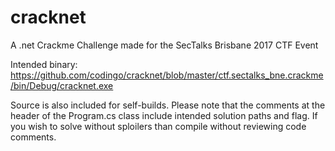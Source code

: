 # cracknet
A .net Crackme Challenge made for the SecTalks Brisbane 2017 CTF Event

Intended binary: https://github.com/codingo/cracknet/blob/master/ctf.sectalks_bne.crackme/bin/Debug/cracknet.exe

Source is also included for self-builds. Please note that the comments at the header of the Program.cs class include intended solution paths and flag. If you wish to solve without sploilers than compile without reviewing code comments.
